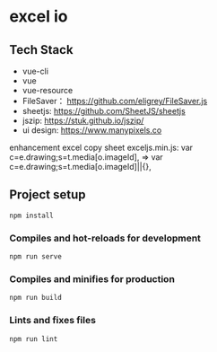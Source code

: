 # excel io

## Tech Stack
- vue-cli
- vue
- vue-resource
- FileSaver： https://github.com/eligrey/FileSaver.js
- sheetjs: https://github.com/SheetJS/sheetjs
- jszip: https://stuk.github.io/jszip/
- ui design: https://www.manypixels.co
  
enhancement excel copy sheet
exceljs.min.js: var c=e.drawing;s=t.media[o.imageId],  => var c=e.drawing;s=t.media[o.imageId]||{},

## Project setup
```
npm install
```

### Compiles and hot-reloads for development
```
npm run serve
```

### Compiles and minifies for production
```
npm run build
```

### Lints and fixes files
```
npm run lint
```
